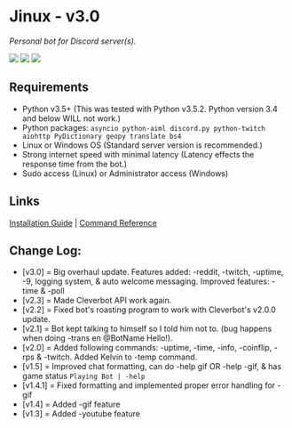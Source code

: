 # Jinux - v3.0
*Personal bot for Discord server(s).*

[<img src="https://img.shields.io/badge/build-passing-brightgreen.svg">](https://github.com/Atomicbeast101/Discord-JProject) [<img src="https://img.shields.io/badge/API-discord.py-551A8B.svg">](https://github.com/Rapptz/discord.py) [<img src="https://img.shields.io/badge/python-3.5%2B-blue.svg">](https://www.python.org/downloads/release/python-360/)

## Requirements
- Python v3.5+ (This was tested with Python v3.5.2. Python version 3.4 and below WILL not work.)
- Python packages: `asyncio python-aiml discord.py python-twitch aiohttp PyDictionary geopy translate bs4`
- Linux or Windows OS (Standard server version is recommended.)
- Strong internet speed with minimal latency (Latency effects the response time from the bot.)
- Sudo access (Linux) or Administrator access (Windows)

## Links
[Installation Guide](https://github.com/Atomicbeast101/Jinux/INSTALL.md) | [Command Reference](https://github.com/Atomicbeast101/Jinux/COMMAND_LIST.md)

## Change Log:
- [v3.0] = Big overhaul update. Features added: -reddit, -twitch, -uptime, -9, logging system, & auto welcome messaging. Improved features: -time & -poll
- [v2.3] = Made Cleverbot API work again.
- [v2.2] = Fixed bot's roasting program to work with Cleverbot's v2.0.0 update.
- [v2.1] = Bot kept talking to himself so I told him not to. (bug happens when doing -trans en @BotName Hello!).
- [v2.0] = Added following commands: -uptime, -time, -info, -coinflip, -rps & -twitch. Added Kelvin to -temp command.
- [v1.5] = Improved chat formatting, can do -help gif OR -help -gif, & has game status `Playing Bot | -help`
- [v1.4.1] = Fixed formatting and implemented proper error handling for -gif
- [v1.4] = Added -gif feature
- [v1.3] = Added -youtube feature
